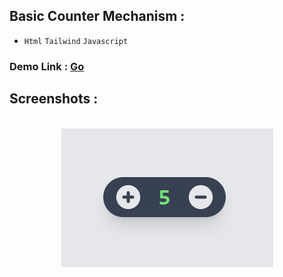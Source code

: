 ## Basic Counter Mechanism : 

- `Html` `Tailwind` `Javascript`

### Demo Link : [Go](https://sm8uti.github.io/Javascript-Projects/Counter%20App/counter.html)

## Screenshots :
<br/>

<center>
    <img src="screenshot.png">
</center>
